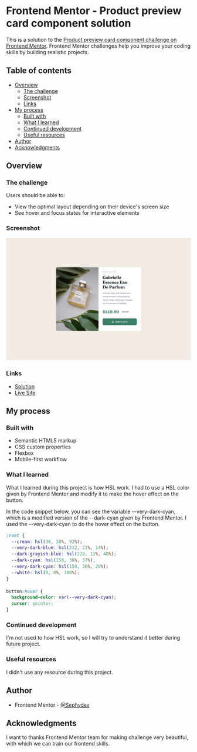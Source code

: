 # Frontend Mentor - Product preview card component solution

This is a solution to the [Product preview card component challenge on Frontend Mentor](https://www.frontendmentor.io/challenges/product-preview-card-component-GO7UmttRfa). Frontend Mentor challenges help you improve your coding skills by building realistic projects.

## Table of contents

- [Overview](#overview)
  - [The challenge](#the-challenge)
  - [Screenshot](#screenshot)
  - [Links](#links)
- [My process](#my-process)
  - [Built with](#built-with)
  - [What I learned](#what-i-learned)
  - [Continued development](#continued-development)
  - [Useful resources](#useful-resources)
- [Author](#author)
- [Acknowledgments](#acknowledgments)

## Overview

### The challenge

Users should be able to:

- View the optimal layout depending on their device's screen size
- See hover and focus states for interactive elements

### Screenshot

![Product Card Preview](./assets/img/product-card-preview.png)

### Links

- [Solution](https://github.com/Sephydev/product-preview-card)
- [Live Site](https://sephydev.github.io/product-preview-card/)

## My process

### Built with

- Semantic HTML5 markup
- CSS custom properties
- Flexbox
- Mobile-first workflow

### What I learned

What I learned during this project is how HSL work. I had to use a HSL color given by Frontend Mentor and modify it to make the hover effect on the button.

In the code snippet below, you can see the variable --very-dark-cyan, which is a modified version of the --dark-cyan given by Frontend Mentor. I used the --very-dark-cyan to do the hover effect on the button.

```css
:root {
  --cream: hsl(30, 38%, 92%);
  --very-dark-blue: hsl(212, 21%, 14%);
  --dark-grayish-blue: hsl(228, 12%, 48%);
  --dark-cyan: hsl(158, 36%, 37%);
  --very-dark-cyan: hsl(158, 36%, 20%);
  --white: hsl(0, 0%, 100%);
}

button:hover {
  background-color: var(--very-dark-cyan);
  cursor: pointer;
}
```

### Continued development

I'm not used to how HSL work, so I will try to understand it better during future project.

### Useful resources

I didn't use any resource during this project.

## Author

- Frontend Mentor - [@Sephydev](https://www.frontendmentor.io/profile/Sephydev)

## Acknowledgments

I want to thanks Frontend Mentor team for making challenge very beautiful, with which we can train our frontend skills.
